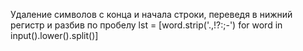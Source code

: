 Удаление символов с  конца и начала строки, переведя в нижний регистр и разбив по пробелу
lst = [word.strip('.,!?:;-') for word in input().lower().split()]